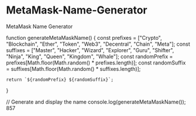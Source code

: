 # MetaMask-Name-Generator
MetaMask Name Generator

function generateMetaMaskName() {
    const prefixes = ["Crypto", "Blockchain", "Ether", "Token", "Web3", "Decentral", "Chain", "Meta"];
    const suffixes = ["Master", "Hacker", "Wizard", "Explorer", "Guru", "Shifter", "Ninja", "King", "Queen", "Kingdom", "Whale"];
    const randomPrefix = prefixes[Math.floor(Math.random() * prefixes.length)];
    const randomSuffix = suffixes[Math.floor(Math.random() * suffixes.length)];
    
    return `${randomPrefix} ${randomSuffix}`;
}

// Generate and display the name
console.log(generateMetaMaskName()); 
857

